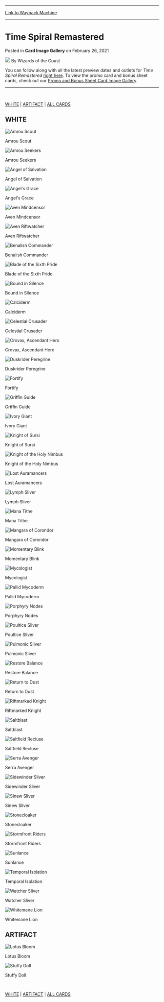 
---
[Link to Wayback Machine](https://web.archive.org/web/20210226184224/https://magic.wizards.com/en/articles/archive/card-image-gallery/time-spiral-remastered?aa)

[_metadata_:author]:- "Wizards of the Coast"
[_metadata_:description]:- "The Card Image Gallery is updated every day with the latest card previews. Time Spiral Remastered releases on March 19, 2021."
[_metadata_:generator]:- "Drupal 7 (http://drupal.org)"
[_metadata_:node]:- "1528359"
[_metadata_:publish_date]:- "2021-02-26"
[_metadata_:source]:- "div-main-content"
[_metadata_:title]:- "Time Spiral Remastered"
[_metadata_:wayback_capture_timestamp]:- "2021-02-26 18:42:24"
[_metadata_:wayback_raw_url]:- "https://web.archive.org/web/20210226184224id_/https://magic.wizards.com/en/articles/archive/card-image-gallery/time-spiral-remastered?aa"
[_metadata_:wayback_url]:- "https://magic.wizards.com/en/articles/archive/card-image-gallery/time-spiral-remastered?aa"
---


Time Spiral Remastered
======================



 Posted in **Card Image Gallery**
 on February 26, 2021 






![](https://media.magic.wizards.com/styles/auth_small/public/images/person/wizards_author.jpg)
By Wizards of the Coast











You can follow along with all the latest preview dates and outlets for *Time Spiral Remastered* [right here](https://magic.wizards.com/en/articles/archive/feature/where-find-time-spiral-remastered-previews-2021-02-25). To view the promo card and bonus sheet cards, check out our [Promo and Bonus Sheet Card Image Gallery](https://magic.wizards.com/en/articles/archive/card-image-gallery/time-spiral-remastered-bonus-sheet).




---

 


[WHITE](#) | [ARTIFACT](#) | [ALL CARDS](#)



WHITE
-----



![Amrou Scout](https://media.wizards.com/2021/tsr/en_ec7Log04bS.png)  

Amrou Scout




![Amrou Seekers](https://media.wizards.com/2021/tsr/en_L9EplLqu9E.png)  

Amrou Seekers




![Angel of Salvation](https://media.wizards.com/2021/tsr/en_7pw57aml3E.png)  

Angel of Salvation




![Angel's Grace](https://media.wizards.com/2021/tsr/en_UToO3bQThO.png)  

Angel's Grace




![Aven Mindcensor](https://media.wizards.com/2021/tsr/en_NQBLCEfDat.png)  

Aven Mindcensor




![Aven Riftwatcher](https://media.wizards.com/2021/tsr/en_v3iv77kces.png)  

Aven Riftwatcher




![Benalish Commander](https://media.wizards.com/2021/tsr/en_TlVkv9iMjE.png)  

Benalish Commander




![Blade of the Sixth Pride](https://media.wizards.com/2021/tsr/en_dDs4e1e1nG.png)  

Blade of the Sixth Pride




![Bound in Silence](https://media.wizards.com/2021/tsr/en_WSaIDyTnCx.png)  

Bound in Silence




![Calciderm](https://media.wizards.com/2021/tsr/en_xihoBEk9Xg.png)  

Calciderm




![Celestial Crusader](https://media.wizards.com/2021/tsr/en_Z6dcq2p7MJ.png)  

Celestial Crusader




![Crovax, Ascendant Hero](https://media.wizards.com/2021/tsr/en_jHlOfCybTV.png)  

Crovax, Ascendant Hero




![Duskrider Peregrine](https://media.wizards.com/2021/tsr/en_ay6Sd0y6sP.png)  

Duskrider Peregrine




![Fortify](https://media.wizards.com/2021/tsr/en_adKh7Fgo9b.png)  

Fortify




![Griffin Guide](https://media.wizards.com/2021/tsr/en_3DodKQvka4.png)  

Griffin Guide




![Ivory Giant](https://media.wizards.com/2021/tsr/en_gB3CWZOoeX.png)  

Ivory Giant




![Knight of Sursi](https://media.wizards.com/2021/tsr/en_pZhd635x33.png)  

Knight of Sursi




![Knight of the Holy Nimbus](https://media.wizards.com/2021/tsr/en_Z3OrkUteFl.png)  

Knight of the Holy Nimbus




![Lost Auramancers](https://media.wizards.com/2021/tsr/en_bifruxfKoT.png)  

Lost Auramancers




![Lymph Sliver](https://media.wizards.com/2021/tsr/en_KHcd6NDQnI.png)  

Lymph Sliver




![Mana Tithe](https://media.wizards.com/2021/tsr/en_vpvoETjqBt.png)  

Mana Tithe




![Mangara of Corondor](https://media.wizards.com/2021/tsr/en_qsxTqdt4xV.png)  

Mangara of Corondor




![Momentary Blink](https://media.wizards.com/2021/tsr/en_4iKyhk4e19.png)  

Momentary Blink




![Mycologist](https://media.wizards.com/2021/tsr/en_vUPeODEsDe.png)  

Mycologist




![Pallid Mycoderm](https://media.wizards.com/2021/tsr/en_XHo4U2NUD9.png)  

Pallid Mycoderm




![Porphyry Nodes](https://media.wizards.com/2021/tsr/en_mWXU3RiDj9.png)  

Porphyry Nodes




![Poultice Sliver](https://media.wizards.com/2021/tsr/en_7s8MHQTabu.png)  

Poultice Sliver




![Pulmonic Sliver](https://media.wizards.com/2021/tsr/en_JrkOOcSDa6.png)  

Pulmonic Sliver




![Restore Balance](https://media.wizards.com/2021/tsr/en_7vc2HyKeWE.png)  

Restore Balance




![Return to Dust](https://media.wizards.com/2021/tsr/en_QcPmN9ahcP.png)  

Return to Dust




![Riftmarked Knight](https://media.wizards.com/2021/tsr/en_hQ3RheZLTY.png)  

Riftmarked Knight




![Saltblast](https://media.wizards.com/2021/tsr/en_80oeR9RnzO.png)  

Saltblast




![Saltfield Recluse](https://media.wizards.com/2021/tsr/en_abshNChWFQ.png)  

Saltfield Recluse




![Serra Avenger](https://media.wizards.com/2021/tsr/en_Vc7KO2OfSb.png)  

Serra Avenger




![Sidewinder Sliver](https://media.wizards.com/2021/tsr/en_Z4oa5UEgsR.png)  

Sidewinder Sliver




![Sinew Sliver](https://media.wizards.com/2021/tsr/en_jr6vQ9kiwr.png)  

Sinew Sliver




![Stonecloaker](https://media.wizards.com/2021/tsr/en_7cVUBjnHjR.png)  

Stonecloaker




![Stormfront Riders](https://media.wizards.com/2021/tsr/en_laHW3AXTtJ.png)  

Stormfront Riders




![Sunlance](https://media.wizards.com/2021/tsr/en_QJH4TUMj2n.png)  

Sunlance




![Temporal Isolation](https://media.wizards.com/2021/tsr/en_rKJH5nvFna.png)  

Temporal Isolation




![Watcher Sliver](https://media.wizards.com/2021/tsr/en_VRjyQKRAq4.png)  

Watcher Sliver




![Whitemane Lion](https://media.wizards.com/2021/tsr/en_c9UFBkiIi6.png)  

Whitemane Lion





ARTIFACT
--------



![Lotus Bloom](https://media.wizards.com/2021/tsr/en_0G9s7BaeZg.png)  

Lotus Bloom




![Stuffy Doll](https://media.wizards.com/2021/tsr/en_vrkgK6M3zs.png)  

Stuffy Doll




 


[WHITE](#) | [ARTIFACT](#) | [ALL CARDS](#)







